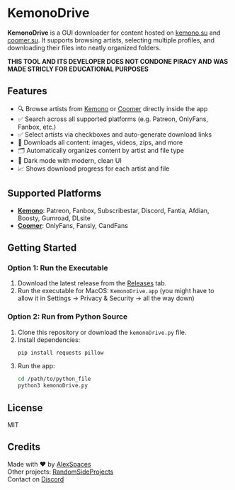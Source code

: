# KemonoDrive

**KemonoDrive** is a GUI downloader for content hosted on [kemono.su](https://kemono.su) and [coomer.su](https://coomer.su). It supports browsing artists, selecting multiple profiles, and downloading their files into neatly organized folders.

**THIS TOOL AND ITS DEVELOPER DOES NOT CONDONE PIRACY AND WAS MADE STRICLY FOR EDUCATIONAL PURPOSES**


## Features

- 🔍 Browse artists from [Kemono](https://kemono.su) or [Coomer](https://coomer.su) directly inside the app
- ✅ Search across all supported platforms (e.g. Patreon, OnlyFans, Fanbox, etc.)
- ✅ Select artists via checkboxes and auto-generate download links
- 💾 Downloads all content: images, videos, zips, and more
- 🗂 Automatically organizes content by artist and file type
- 🌙 Dark mode with modern, clean UI
- 📈 Shows download progress for each artist and file

## Supported Platforms

- [**Kemono**](https://kemono.su): Patreon, Fanbox, Subscribestar, Discord, Fantia, Afdian, Boosty, Gumroad, DLsite
- [**Coomer**](https://coomer.su): OnlyFans, Fansly, CandFans

## Getting Started

### Option 1: Run the Executable

1. Download the latest release from the [Releases](https://github.com/RandomSideProjects/KemonoDrive/releases) tab.
2. Run the executable for MacOS:
  `KemonoDrive.app` (you might have to allow it in Settings -> Privacy & Security -> all the way down)

### Option 2: Run from Python Source

1. Clone this repository or download the `kemonoDrive.py` file.
2. Install dependencies:
   ```bash
   pip install requests pillow
   ```
3. Run the app:
   ```bash
   cd /path/to/python_file
   python3 kemonoDrive.py
   ```

## License

MIT

## Credits

Made with ❤️ by [AlexSpaces](https://github.com/alexspaces)  
Other projects: [RandomSideProjects](https://github.com/RandomSideProjects)  
Contact on [Discord](https://discord.com/users/536633946344259614)
